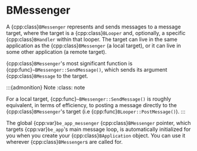 # BMessenger

A {cpp:class}`BMessenger` represents and sends messages to a message
target, where the target is a {cpp:class}`BLooper` and, optionally, a
specific {cpp:class}`BHandler` within that looper. The target can live in
the same application as the {cpp:class}`BMessenger` (a local target), or it
can live in some other application (a remote target).

{cpp:class}`BMessenger`'s most significant function is
{cpp:func}`~BMessenger::SendMessage()`, which sends its argument
{cpp:class}`BMessage` to the target.

:::{admonition} Note
:class: note






For a local target, {cpp:func}`~BMessenger::SendMessage()` is roughly
equivalent, in terms of efficiency, to posting a message directly to the
{cpp:class}`BMessenger`'s target (i.e {cpp:func}`BLooper::PostMessage()`).
:::

The global {cpp:var}`be_app_messenger` {cpp:class}`BMessenger` pointer,
which targets {cpp:var}`be_app`'s main message loop, is automatically
initialized for you when you create your {cpp:class}`BApplication` object.
You can use it wherever {cpp:class}`BMessenger`s are called for.
